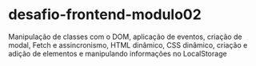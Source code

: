# desafio-frontend-modulo02
Manipulação de classes com o DOM, aplicação de eventos, criação de modal, Fetch e assincronismo, HTML dinâmico, CSS dinâmico, criação e adição de elementos e manipulando informações no LocalStorage
